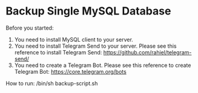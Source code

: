 # Backup Single MySQL Database

Before you started:
1. You need to install MySQL client to your server.
2. You need to install Telegram Send to your server.
   Please see this reference to install Telegram Send: https://github.com/rahiel/telegram-send/
3. You need to create a Telegram Bot.
   Please see this reference to create Telegram Bot: https://core.telegram.org/bots
   
How to run:
/bin/sh backup-script.sh
